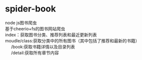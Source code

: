 # spider-book
node js图书爬虫  
基于cheerio+fs的图书网站爬虫  
index：获取图书分类、推荐列表和最近更新列表  
moudle/class:获取分类中的所有图书（其中包括了推荐和最新的书籍）  
      /book:获取书籍详情以及目录列表  
      /detail:获取所有章节内容  
